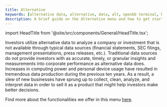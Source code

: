 ```yaml
---
title: Alternative
keywords: [alternative data, alternative, data, alt, openbb terminal, how to, reference]
description: A brief guide on the Alternative menu and how to get started with its commands and functionality.
---
```


import HeadTitle from '@site/src/components/General/HeadTitle.tsx';

<HeadTitle title="Alternative - Terminal | OpenBB Docs" />

Investors utilize alternative data to analyze a company or investment that is not available through typical data sources (financial statements, SEC filings, management presentations, press releases, etc.). Traditional data sources do not provide investors with as accurate, timely, or granular insights and measurements into corporate performance as alternative data does. Increases in computing power and personal device usage have resulted in tremendous data production during the previous ten years. As a result, a slew of new businesses have sprung up to collect, clean, analyze, and interpret data in order to sell it as a product that might help investors make better decisions.

Find more about the functionalities we offer in this menu [here](https://docs.openbb.co/terminal/reference).
